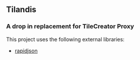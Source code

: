 ## Tilandis
### A drop in replacement for TileCreator Proxy

This project uses the following external libraries:
 * [rapidjson](https://github.com/miloyip/rapidjson)
